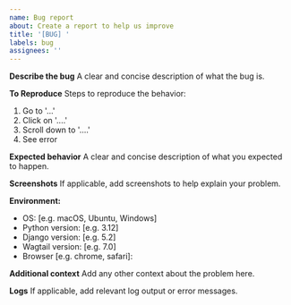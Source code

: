 ```yaml
---
name: Bug report
about: Create a report to help us improve
title: '[BUG] '
labels: bug
assignees: ''
---
```


**Describe the bug**
A clear and concise description of what the bug is.

**To Reproduce**
Steps to reproduce the behavior:
1. Go to '...'
2. Click on '....'
3. Scroll down to '....'
4. See error

**Expected behavior**
A clear and concise description of what you expected to happen.

**Screenshots**
If applicable, add screenshots to help explain your problem.

**Environment:**
 - OS: [e.g. macOS, Ubuntu, Windows]
 - Python version: [e.g. 3.12]
 - Django version: [e.g. 5.2]
 - Wagtail version: [e.g. 7.0]
 - Browser [e.g. chrome, safari]:

**Additional context**
Add any other context about the problem here.

**Logs**
If applicable, add relevant log output or error messages.
